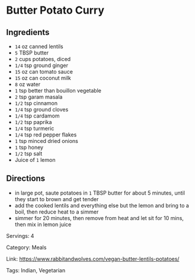 # Butter Potato Curry

## Ingredients

- `14` oz canned lentils
- `5` TBSP butter
- `2` cups potatoes, diced
- `1/4` tsp ground ginger
- `15` oz can tomato sauce
- `15` oz can coconut milk
- `8` oz water
- `1` tsp better than bouillon vegetable
- `2` tsp garam masala
- `1/2` tsp cinnamon
- `1/4` tsp ground cloves
- `1/4` tsp cardamom
- `1/2` tsp paprika
- `1/4` tsp turmeric
- `1/4` tsp red pepper flakes
- `1` tsp minced dried onions
- `1` tsp honey
- `1/2` tsp salt
- Juice of `1` lemon

## Directions

- in large pot, saute potatoes in `1` TBSP butter for about 5 minutes, until they start to brown and get tender
- add the cooked lentils and everything else but the lemon and bring to a boil, then reduce heat to a simmer
- simmer for 20 minutes, then remove from heat and let sit for 10 mins, then mix in lemon juice

Servings: 4

Category: Meals

Link: https://www.rabbitandwolves.com/vegan-butter-lentils-potatoes/

Tags: Indian, Vegetarian

